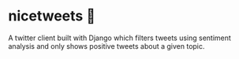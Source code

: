 # nicetweets 🐥
A twitter client built with Django which filters tweets using sentiment analysis and only shows positive tweets about a given topic.
